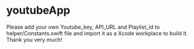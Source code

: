 # youtubeApp

Please add your own Youtube_key, API_URL and Playlist_id to helper/Constants.swift file and import it as a Xcode workplace to build it.
Thank you very much!
